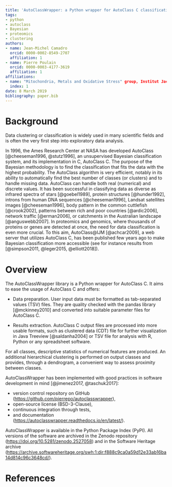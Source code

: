 ```yaml
---
title: 'AutoClassWrapper: a Python wrapper for AutoClass C classification'
tags:
- python
- autoclass
- Bayesian
- proteomics
- clustering
authors:
- name: Jean-Michel Camadro
  orcid: 0000-0002-8549-2707
  affiliation: 1
- name: Pierre Poulain
  orcid: 0000-0003-4177-3619
  affiliation: 1
affiliations:
- name: "Mitochondria, Metals and Oxidative Stress" group, Institut Jacques Monod, UMR 7592, Univ. Paris Diderot, CNRS, Sorbonne Paris Cité, France.
  index: 1
date: 8 March 2019
bibliography: paper.bib
---
```



# Background

Data clustering or classification is widely used in many scientific fields and is often the very first step into exploratory data analysis.

In 1996, the Ames Research Center at NASA has developed AutoClass [@cheeseman1996,  @stutz1996], an unsupervised Bayesian classification system, and its implementation in C, AutoClass C. The purpose of the Bayesian methodology is to find the classification that fits the data with the highest probability. The AutoClass algorithm is very efficient, notably in its ability to automatically find the best number of classes (or clusters) and to handle missing data. AutoClass can handle both real (numerical) and discrete values. It has been successful in classifying data as diverse as infrared spectra of stars [@goebel1989], protein structures [@hunder1992], introns from human DNA sequences [@cheeseman1996], Landsat satellites images [@cheeseman1996], body pattern in the common cuttlefish [@crook2002], patterns between rich and poor countries [@ardic2006], network traffic [@erman2006], or catchments in the Australian landscape [@anguswebb2007]. In proteomics and genomics, where thousands of proteins or genes are detected at once, the need for data classification is even more crucial. To this aim, AutoClass@IJM [@achcar2009], a web server that utilizes AutoClass C, has been published few years ago to make Bayesian classification more accessible (see for instance results from [@simpson2011, @leger2015, @elliott2018]).


# Overview

The AutoClassWrapper library is a Python wrapper for AutoClass C. It aims to ease the usage of AutoClass C and offers:

- Data preparation. User input data must be formatted as tab-separated values (TSV) files. They are quality checked with the pandas library [@mckinney2010] and converted into suitable parameter files for AutoClass C.

- Results extraction. AutoClass C output files are processed into more usable formats, such as clustered data (CDT) file for further visualization in Java Treeview [@saldanha2004] or TSV file for analysis with R, Python or any spreadsheet software.

For all classes, descriptive statistics of numerical features are produced. An additional hierarchical clustering is performed on output classes and provides, through a dendrogram, a convenient way to assess proximity between classes.

AutoClassWrapper has been implemented with good practices in software development in mind [@jimenez2017, @taschuk2017]:

- version control repository on GitHub (https://github.com/pierrepo/autoclasswrapper),
- open-source license (BSD-3-Clause),
- continuous integration through tests,
- and documentation (https://autoclasswrapper.readthedocs.io/en/latest/).

AutoClassWrapper is available in the Python Package Index (PyPI). All versions of the software are archived in the Zenodo repository (https://doi.org/10.5281/zenodo.2527058) and in the Software Heritage archive (https://archive.softwareheritage.org/swh:1:dir:f888c9ca0a59d12e33ab16ba14d814c96c3648cd/).


# References
